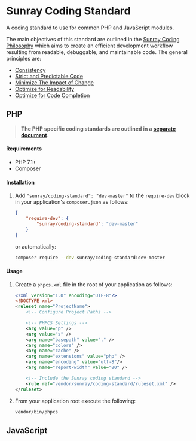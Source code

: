 # Sunray Coding Standard

A coding standard to use for common PHP and JavaScript modules.

The main objectives of this standard are outlined in the 
[Sunray Coding Philosophy](coding-philosophy.md) which
aims to create an efficient development workflow resulting from readable, debuggable, and 
maintainable code. The general principles are:
* [Consistency](coding-philosophy.md#consistency)
* [Strict and Predictable Code](coding-philosophy.md#strict-and-predictable-code)
* [Minimize The Impact of Change](coding-philosophy.md#minimize-the-impact-of-change)
* [Optimize for Readability](coding-philosophy.md#optimize-for-readability)
* [Optimize for Code Completion](coding-philosophy.md#optimize-for-code-completion)


## PHP

> **The PHP specific coding standards are outlined in a 
> [separate document](coding-standard-php.md).**

#### Requirements
* PHP 7.1+
* Composer

#### Installation
1. Add `"sunray/coding-standard": "dev-master"` to the `require-dev` block in your application's
   `composer.json` as follows:
    ```json
    {
        "require-dev": {
            "sunray/coding-standard": "dev-master"
        }
    }
    ```
    or automatically:
    ```bash
    composer require --dev sunray/coding-standard:dev-master
    ```
   
#### Usage
1. Create a `phpcs.xml` file in the root of your application as follows:
    ```xml
    <?xml version="1.0" encoding="UTF-8"?>
    <!DOCTYPE xml>
    <ruleset name="ProjectName">
        <!-- Configure Project Paths -->

        <!-- PHPCS Settings -->
        <arg value="p" />
        <arg value="s" />
        <arg name="basepath" value="." />
        <arg name="colors" />
        <arg name="cache" />
        <arg name="extensions" value="php" />
        <arg name="encoding" value="utf-8"/>
        <arg name="report-width" value="80" />
    
        <!-- Include the Sunray coding standard -->
        <rule ref="vendor/sunray/coding-standard/ruleset.xml" />
    </ruleset>
    ```
2. From your application root execute the following:
    ```bash
    vendor/bin/phpcs
    ```

## JavaScript